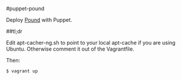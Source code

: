 #puppet-pound

Deploy [Pound](http://www.apsis.ch/pound) with Puppet.

##tl;dr

Edit apt-cacher-ng.sh to point to your local apt-cache if you are using Ubuntu. Otherwise comment it out of the Vagrantfile.

Then:

```
$ vagrant up
```